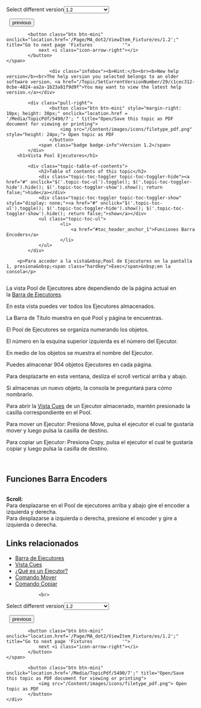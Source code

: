 
<div class="topic-navigation">

<div class="pull-right">
	<span class="pull-left">


<div class="pull-left">
<form action="/Topic/SetCurrentVersionNumber" class="form-inline" id="frmTagSelector" method="post">	<span class="form-mini">
		<div class="input-prepend"><span class="add-on">Select different version</span><select autocomplete="off" id="versionNumberId" name="versionNumberId" onchange="$(this).closest('#frmTagSelector').submit();" style="width: 120px;"><option value="">- latest -</option>
<option value="3">1.1</option>
<option selected="selected" value="7">1.2</option>
<option value="12">1.3</option>
<option value="16">1.5</option>
<option value="29">1.9</option>
</select></div>
		<input data-val="true" data-val-number="The field Int32 must be a number." data-val-required="The Int32 field is required." id="ProductId" name="ProductId" type="hidden" value="7">
		<input id="CurrentGuid" name="CurrentGuid" type="hidden" value="c1cec312-0cbe-4824-aa2a-1b23a81f9d9f">
	</span>
</form></div>&nbsp;	</span>
	<span class="pull-right" style="white-space: nowrap;">
			<button class="btn btn-mini" onclick="location.href='/Page/MA_dot2/Window_Playback/es/1.2'; " title="Go to previous page 'Executor Bar '">
				<i class="icon-arrow-left"></i> previous
			</button>

			<button class="btn btn-mini" onclick="location.href='/Page/MA_dot2/ViewItem_Fixture/es/1.2';" title="Go to next page 'Fixtures           '">
				next <i class="icon-arrow-right"></i> 
			</button>
	</span>
</div>
<div class="clear-fix" style="margin-bottom: 10px"></div>
</div>

					<div class="infobox"><b>Hint:</b><br><b>New help version</b><br>The help version you selected belongs to an older software version. <a href="/Topic/SetCurrentVersionNumber/29/c1cec312-0cbe-4824-aa2a-1b23a81f9d9f">You may want to view the latest help version.</a></div>

			<div class="pull-right">
					<button class="btn btn-mini" style="margin-right: 10px; height: 30px;" onclick="location.href = '/Media/TopicPdf/5490/7'; " title="Open/Save this topic as PDF document for viewing or printing">
						<img src="/Content/images/icons/filetype_pdf.png" style="height: 24px;"> Open topic as PDF
					</button>
				<span class="badge badge-info">Version 1.2</span>
			</div>
		<h1>Vista Pool Ejecutores</h1>

			<div class="topic-table-of-contents">
				<h2>Table of contents of this topic</h2>
				<div class="topic-toc-toggler topic-toc-toggler-hide"><a href="#" onclick="$('.topic-toc-ul').toggle(); $('.topic-toc-toggler-hide').hide(); $('.topic-toc-toggler-show').show(); return false;">hide</a></div>
				<div class="topic-toc-toggler topic-toc-toggler-show" style="display: none;"><a href="#" onclick="$('.topic-toc-ul').toggle(); $('.topic-toc-toggler-hide').show(); $('.topic-toc-toggler-show').hide(); return false;">show</a></div>
				<ul class="topic-toc-ul">
						<li>
							<a href="#toc_header_anchor_1">Funciones Barra Encoders</a>
						</li>
				</ul>
			</div>

		<p>Para acceder a la vista&nbsp;Pool de Ejecutores en la pantalla 1, presiona&nbsp;<span class="hardkey">Exec</span>&nbsp;en la consola</p>

<p><img alt="" src="/Media/Image/Dot2_ViewsandWindows_ExecutorsPool01_1-0.PNG"></p>

<p>La vista&nbsp;Pool&nbsp;de Ejecutores abre dependiendo de la página actual en la&nbsp;<a href="/Topic/af87cdc8-b54b-41ee-b614-26065230c7ec">Barra de Ejecutores</a>.</p>

<p>En esta vista puedes ver todos los Ejecutores almacenados.</p>

<p>La Barra de Título muestra en qué Pool y página te encuentras.</p>

<p>El Pool de Ejecutores se organiza numerando&nbsp;los objetos.</p>

<p>El número en la esquina superior izquierda es el número del Ejecutor.</p>

<p>En medio de los objetos se muestra el nombre del Ejecutor.</p>

<p>Puedes almacenar 904 objetos Ejecutores en cada página.</p>

<p>Para desplazarte en esta ventana, desliza el scroll vertical arriba y abajo.</p>

<p>Si almacenas un nuevo objeto, la consola te preguntará para cómo nombrarlo.</p>

<p>Para abrir la&nbsp;<a href="/Topic/b8ab1bbb-182d-41d6-9a1e-52f5267922c7">Vista Cues</a>&nbsp;de un Ejecutor almacenado, mantén presionado la casilla correspondiente en el Pool.</p>

<p>Para mover un Ejecutor: Presiona&nbsp;<span class="hardkey">Move</span>, pulsa el ejecutor el cual te gustaría mover y luego pulsa la casilla de destino.</p>

<p>Para copiar un Ejecutor: Presiona&nbsp;<span class="hardkey">Copy</span>, pulsa el ejecutor el cual te gustaría copiar y luego pulsa la casilla de destino.</p>

<p>&nbsp;</p>

<a name="toc_header_anchor_1" id="toc_header_anchor_1" class="topic-toc-item"></a><h2>Funciones Barra Encoders</h2>

<p><img alt="" src="/Media/Image/Dot2_ViewsandWindows_CuesView01_1-0.PNG"></p>

<p><strong>Scroll:</strong><br>
Para desplazarse en el Pool de ejecutores arriba y abajo gire el encoder a izquierda y derecha.<br>
Para desplazarse a izquierda o derecha, presione el encoder y gire a izquierda o derecha.</p>

<a name="toc_header_anchor_2" id="toc_header_anchor_2" class="topic-toc-item"></a><h2>Links relacionados</h2>

<ul>
	<li><a href="/Topic/af87cdc8-b54b-41ee-b614-26065230c7ec">Barra de Ejecutores</a></li>
	<li><a href="/Topic/b8ab1bbb-182d-41d6-9a1e-52f5267922c7">Vista Cues</a></li>
	<li><a href="/Topic/839f039d-2e75-4ed2-a4be-0ff458dec63d">¿Qué es un Ejecutor?</a></li>
	<li><a href="/Topic/210421fb-24b5-4a20-a719-c2ca85b8f002">Comando Mover</a></li>
	<li><a href="/Topic/6f42e54b-e064-46ad-b3c5-c5341be8e50d">Comando Copiar</a></li>
</ul>


				<br>
<div class="topic-navigation">

<div class="pull-right">
	<span class="pull-left">


<div class="pull-left">
<form action="/Topic/SetCurrentVersionNumber" class="form-inline" id="frmTagSelector" method="post">	<span class="form-mini">
		<div class="input-prepend"><span class="add-on">Select different version</span><select autocomplete="off" id="versionNumberId" name="versionNumberId" onchange="$(this).closest('#frmTagSelector').submit();" style="width: 120px;"><option value="">- latest -</option>
<option value="3">1.1</option>
<option selected="selected" value="7">1.2</option>
<option value="12">1.3</option>
<option value="16">1.5</option>
<option value="29">1.9</option>
</select></div>
		<input data-val="true" data-val-number="The field Int32 must be a number." data-val-required="The Int32 field is required." id="ProductId" name="ProductId" type="hidden" value="7">
		<input id="CurrentGuid" name="CurrentGuid" type="hidden" value="c1cec312-0cbe-4824-aa2a-1b23a81f9d9f">
	</span>
</form></div>&nbsp;	</span>
	<span class="pull-right" style="white-space: nowrap;">
			<button class="btn btn-mini" onclick="location.href='/Page/MA_dot2/Window_Playback/es/1.2'; " title="Go to previous page 'Executor Bar '">
				<i class="icon-arrow-left"></i> previous
			</button>

			<button class="btn btn-mini" onclick="location.href='/Page/MA_dot2/ViewItem_Fixture/es/1.2';" title="Go to next page 'Fixtures           '">
				next <i class="icon-arrow-right"></i> 
			</button>
	</span>
</div>
	<div class="clear-fix"></div>
	<div class="pull-right">
	
			<button class="btn btn-mini" onclick="location.href='/Media/TopicPdf/5490/7';" title="Open/Save this topic as PDF document for viewing or printing">
				<img src="/Content/images/icons/filetype_pdf.png"> Open topic as PDF
			</button>
	</div>
<div class="clear-fix" style="margin-bottom: 10px"></div>
</div>

	